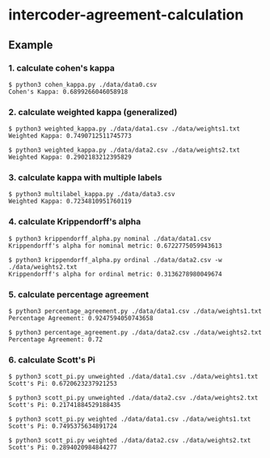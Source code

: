 # intercoder-agreement-calculation

<a name="usage"></a>
## Example

<a name="1"></a>
### 1. calculate cohen's kappa

```console
$ python3 cohen_kappa.py ./data/data0.csv
Cohen's Kappa: 0.6899266046058918
```


<a name="2"></a>
### 2. calculate weighted kappa (generalized)
```console
$ python3 weighted_kappa.py ./data/data1.csv ./data/weights1.txt
Weighted Kappa: 0.7490712511745773
```

```console
$ python3 weighted_kappa.py ./data/data2.csv ./data/weights2.txt
Weighted Kappa: 0.2902183212395829
```

<a name="3"></a>
### 3. calculate kappa with multiple labels
```console
$ python3 multilabel_kappa.py ./data/data3.csv
Weighted Kappa: 0.7234810951760119
```

### 4. calculate Krippendorff's alpha
```console
$ python3 krippendorff_alpha.py nominal ./data/data1.csv 
Krippendorff's alpha for nominal metric: 0.6722775059943613
```
```console
$ python3 krippendorff_alpha.py ordinal ./data/data2.csv -w ./data/weights2.txt
Krippendorff's alpha for ordinal metric: 0.3136278980049674
```

### 5. calculate percentage agreement
```console
$ python3 percentage_agreement.py ./data/data1.csv ./data/weights1.txt
Percentage Agreement: 0.9247594050743658
```
```console
$ python3 percentage_agreement.py ./data/data2.csv ./data/weights2.txt
Percentage Agreement: 0.72
```
### 6. calculate Scott's Pi
```console
$ python3 scott_pi.py unweighted ./data/data1.csv ./data/weights1.txt 
Scott's Pi: 0.6720623237921253
```
```console
$ python3 scott_pi.py unweighted ./data/data2.csv ./data/weights2.txt
Scott's Pi: 0.21741884529188435
```
```console
$ python3 scott_pi.py weighted ./data/data1.csv ./data/weights1.txt
Scott's Pi: 0.7495375634891724
```
```console
$ python3 scott_pi.py weighted ./data/data2.csv ./data/weights2.txt
Scott's Pi: 0.2894020984844277
```
